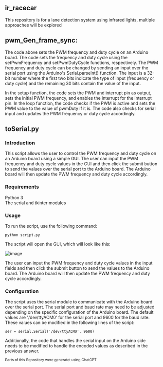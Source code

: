 ## ir_racecar
This repository is for a lane detection system using infrared lights, multiple approaches will be explored


## pwm_Gen_frame_sync:  
The code above sets the PWM frequency and duty cycle on an Arduino board. The code sets the frequency and duty cycle using the setPwmFrequency and setPwmDutyCycle functions, respectively. The PWM frequency and duty cycle can be changed by sending an input over the serial port using the Arduino's Serial.parseInt() function. The input is a 32-bit number where the first two bits indicate the type of input (frequency or duty cycle) and the remaining 30 bits contain the value of the input.

In the setup function, the code sets the PWM and interrupt pin as output, sets the initial PWM frequency, and enables the interrupt for the interrupt pin. In the loop function, the code checks if the PWM is active and sets the PWM value to the value of pwmDuty if it is. The code also checks for serial input and updates the PWM frequency or duty cycle accordingly.

## toSerial.py  
### Introduction  
This script allows the user to control the PWM frequency and duty cycle on an Arduino board using a simple GUI. The user can input the PWM frequency and duty cycle values in the GUI and then click the submit button to send the values over the serial port to the Arduino board. The Arduino board will then update the PWM frequency and duty cycle accordingly.  

### Requirements  
Python 3  
The serial and tkinter modules  
### Usage  
To run the script, use the following command:  
```
python script.py  
```
The script will open the GUI, which will look like this:  

![image](https://user-images.githubusercontent.com/82340152/206192625-6f232108-07b7-4e09-b40d-583ecb57c22b.png)

The user can input the PWM frequency and duty cycle values in the input fields and then click the submit button to send the values to the Arduino board. The Arduino board will then update the PWM frequency and duty cycle accordingly.  

### Configuration  
The script uses the serial module to communicate with the Arduino board over the serial port. The serial port and baud rate may need to be adjusted depending on the specific configuration of the Arduino board. The default values are '/dev/ttyACM0' for the serial port and 9600 for the baud rate. These values can be modified in the following lines of the script:  


```
ser = serial.Serial('/dev/ttyACM0', 9600)
```
Additionally, the code that handles the serial input on the Arduino side needs to be modified to handle the encoded values as described in the previous answer.

<sup> Parts of this Repository were generatet using ChatGPT</sup>
